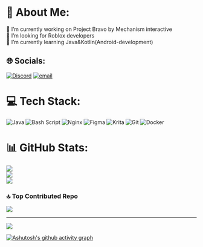 
# 💫 About Me:
🔭 I’m currently working on Project Bravo by Mechanism interactive<br>👯 I’m looking for Roblox developers<br>🌱 I’m currently learning Java&Kotlin(Android-development)


## 🌐 Socials:
[![Discord](https://img.shields.io/badge/Discord-%237289DA.svg?logo=discord&logoColor=white)](https://discord.gg/kidza) [![email](https://img.shields.io/badge/Email-D14836?logo=gmail&logoColor=white)](mailto:ms@kddz.ru) 

# 💻 Tech Stack:
![Java](https://img.shields.io/badge/java-%23ED8B00.svg?style=plastic&logo=openjdk&logoColor=white) ![Bash Script](https://img.shields.io/badge/bash_script-%23121011.svg?style=plastic&logo=gnu-bash&logoColor=white) ![Nginx](https://img.shields.io/badge/nginx-%23009639.svg?style=plastic&logo=nginx&logoColor=white) ![Figma](https://img.shields.io/badge/figma-%23F24E1E.svg?style=plastic&logo=figma&logoColor=white) ![Krita](https://img.shields.io/badge/Krita-203759?style=plastic&logo=krita&logoColor=EEF37B) ![Git](https://img.shields.io/badge/git-%23F05033.svg?style=plastic&logo=git&logoColor=white) ![Docker](https://img.shields.io/badge/docker-%230db7ed.svg?style=plastic&logo=docker&logoColor=white)
# 📊 GitHub Stats:
![](https://github-readme-stats.vercel.app/api?username=KidzAra&theme=neon&hide_border=false&include_all_commits=true&count_private=true)<br/>
![](https://nirzak-streak-stats.vercel.app/?user=KidzAra&theme=neon&hide_border=false)<br/>
![](https://github-readme-stats.vercel.app/api/top-langs/?username=KidzAra&theme=neon&hide_border=false&include_all_commits=true&count_private=true&layout=compact)

### 🔝 Top Contributed Repo
![](https://github-contributor-stats.vercel.app/api?username=KidzAra&limit=5&theme=synthwave&combine_all_yearly_contributions=true)

---
[![](https://visitcount.itsvg.in/api?id=KidzAra&icon=0&color=11)](https://visitcount.itsvg.in)

<!-- Proudly created with GPRM ( https://gprm.itsvg.in ) -->

[![Ashutosh's github activity graph](https://github-readme-activity-graph.vercel.app/graph?username=KidzAra&theme=chartreuse-dark)](https://github.com/ashutosh00710/github-readme-activity-graph)
